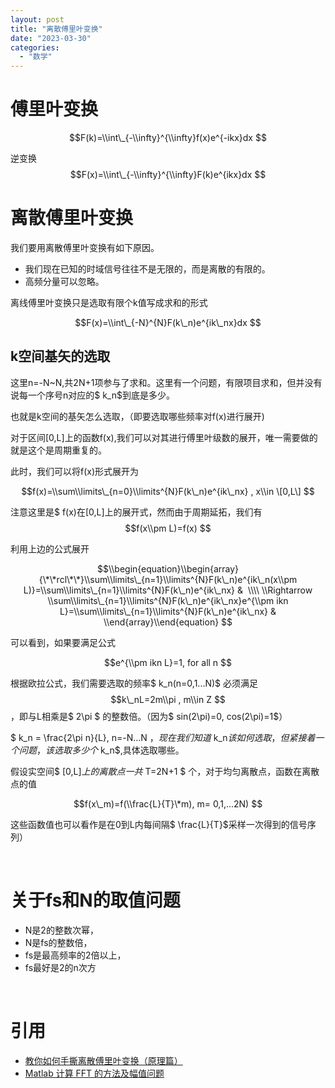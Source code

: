 ```yaml
---
layout: post
title: "离散傅里叶变换"
date: "2023-03-30"
categories: 
  - "数学"
---
```


# 傅里叶变换

$$F(k)=\\int\_{-\\infty}^{\\infty}f(x)e^{-ikx}dx $$

逆变换 $$F(x)=\\int\_{-\\infty}^{\\infty}F(k)e^{ikx}dx $$

# 离散傅里叶变换

我们要用离散傅里叶变换有如下原因。

- 我们现在已知的时域信号往往不是无限的，而是离散的有限的。
- 高频分量可以忽略。

离线傅里叶变换只是选取有限个k值写成求和的形式

$$F(x)=\\int\_{-N}^{N}F(k\_n)e^{ik\_nx}dx $$

## k空间基矢的选取

这里n=-N~N,共2N+1项参与了求和。这里有一个问题，有限项目求和，但并没有说每一个序号n对应的$ k\_n$到底是多少。

也就是k空间的基矢怎么选取，（即要选取哪些频率对f(x)进行展开)

对于区间\[0,L\]上的函数f(x),我们可以对其进行傅里叶级数的展开，唯一需要做的就是这个是周期重复的。

此时，我们可以将f(x)形式展开为

$$f(x)=\\sum\\limits\_{n=0}\\limits^{N}F(k\_n)e^{ik\_nx} , x\\in \[0,L\] $$

注意这里是$ f(x)在\[0,L\]上的展开式，然而由于周期延拓，我们有 $$f(x\\pm L)=f(x) $$

利用上边的公式展开

$$\\begin{equation}\\begin{array}{\*\*rcl\*\*}\\sum\\limits\_{n=1}\\limits^{N}F(k\_n)e^{ik\_n(x\\pm L)}=\\sum\\limits\_{n=1}\\limits^{N}F(k\_n)e^{ik\_nx} &  \\\\ \\Rightarrow \\sum\\limits\_{n=1}\\limits^{N}F(k\_n)e^{ik\_nx}e^{\\pm ikn L}=\\sum\\limits\_{n=1}\\limits^{N}F(k\_n)e^{ik\_nx} & \\end{array}\\end{equation} $$

可以看到，如果要满足公式

$$e^{\\pm ikn L}=1, for all n $$

根据欧拉公式，我们需要选取的频率$ k\_n(n=0,1...N)$ 必须满足$$k\_nL=2m\\pi , m\\in Z $$ ，即与L相乘是$ 2\\pi $ 的整数倍。（因为$ sin(2\\pi)=0, cos(2\\pi)=1$）

$ k\_n = \\frac{2\\pi n}{L}, n=-N...N $，现在我们知道$ k\_n$该如何选取，但紧接着一个问题，该选取多少个$ k\_n$,具体选取哪些。

假设实空间$ \[0,L\]$上的离散点一共$ T=2N+1 $ 个，对于均匀离散点，函数在离散点的值

$$f(x\_m)=f(\\frac{L}{T}\*m), m= 0,1,...2N) $$

这些函数值也可以看作是在0到L内每间隔$ \\frac{L}{T}$采样一次得到的信号序列）

 

# 关于fs和N的取值问题

- N是2的整数次幂，
- N是fs的整数倍，
- fs是最高频率的2倍以上，
- fs最好是2的n次方

 

# 引用

- [教你如何手撕离散傅里叶变换（原理篇）](https://zhuanlan.zhihu.com/p/420487809)
- [Matlab 计算 FFT 的方法及幅值问题](https://blog.csdn.net/qq_29225913/article/details/105467006)
